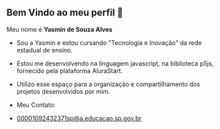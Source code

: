 ## Bem Vindo ao meu perfil 👋
Meu nome é **Yasmin de Souza Alves**

* Sou a Yasmin e estou cursando "Tecnologia e Inovação" da rede estadual de ensino.
* Estou me desenvolvendo na linguagem javascript, na biblioteca p5js, fornecido pela plataforma AluraStart.
* Utilizo esse espaço para a organização e compartilhamento dos projetos desenvolvidos por mim.

* Meu Contato:

* 00001092432371sp@a.educacao.sp.gov.br 



<!--
**yayas1501/yayas1501** is a ✨ _special_ ✨ repository because its `README.md` (this file) appears on your GitHub profile.

Here are some ideas to get you started:

- 🔭 I’m currently working on ...
- 🌱 I’m currently learning ...
- 👯 I’m looking to collaborate on ...
- 🤔 I’m looking for help with ...
- 💬 Ask me about ...
- 📫 How to reach me: ...
- 😄 Pronouns: ...
- ⚡ Fun fact: ...
-->
